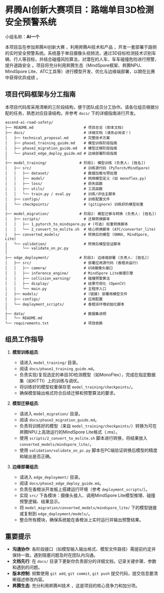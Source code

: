 # 昇腾AI创新大赛项目：路端单目3D检测安全预警系统

小组名称：**AI一个**

本项目旨在参加昇腾AI创新大赛 ，利用昇腾AI技术和产品 ，开发一套部署于路侧的实时安全预警系统。系统基于单目摄像头视频流，通过3D目标检测技术识别车辆、行人等目标，并结合碰撞风险算法，对潜在的人车、车车碰撞危险进行预警，提升道路安全 。项目将充分利用昇腾生态（MindSpore框架、昇腾NPU、MindSpore Lite、ATC工具等）进行模型开发、优化与边缘端部署，以期在比赛中获得优异成绩 。

## 项目代码框架与分工指南

本项目代码库采用清晰的三阶段结构，便于团队成员分工协作。请各位组员根据分配的任务，熟悉对应目录结构，并参考 `docs/` 下的详细指南进行开发。

```
ascend-ai-road-safety/
├── README.md                       # 项目总览 (即本文档)
├── docs/                           # 详细文档 (请务必阅读！)
│   ├── technical_proposal.md       # 完整技术方案
│   ├── phase1_training_guide.md    # 模型训练阶段指南
│   ├── phase2_migration_guide.md   # 模型迁移阶段指南
│   └── phase3_edge_deploy_guide.md # 边缘部署阶段指南
│
├── model_training/               # 阶段1: 模型训练 (负责人: [姓名])
│   ├── src/                        # 训练源代码 (PyTorch/MindSpore)
│   │   ├── dataset/                # 数据加载与预处理
│   │   ├── model/                  # 网络模型定义 (如 monoflex.py)
│   │   ├── loss/                   # 损失函数
│   │   ├── utils/                  # 工具函数
│   │   └── train.py / eval.py      # 训练/评估主脚本
│   ├── configs/                    # 训练配置文件
│   └── checkpoints/                # (gitignore) 训练好的模型权重
│
├── model_migration/              # 阶段2: 模型迁移与转换 (负责人: [姓名])
│   ├── scripts/                    # 迁移转换脚本
│   │   ├── 1_pytorch_to_mindspore.py # (可选) 权重转换脚本
│   │   └── 2_convert_to_mslite.sh  # 核心转换脚本 (ATC/converter_lite)
│   ├── converted_models/           # 转换后的模型 (ONNX, MindSpore, Lite)
│   └── validation/                 # 转换后模型验证脚本
│       └── validate_on_pc.py
│
├── edge_deployment/              # 阶段3: 边缘端部署 (负责人: [姓名])
│   ├── src/                        # 部署应用源代码 (香橙派运行)
│   │   ├── camera/                 # USB摄像头接口
│   │   ├── inference_engine/       # MindSpore Lite推理引擎
│   │   ├── collision_warning/      # 碰撞预警算法
│   │   ├── display/                # 结果可视化 (OpenCV)
│   │   └── main.py                 # 主程序入口
│   ├── models/                     # (链接) 部署用模型文件
│   ├── configs/                    # 应用配置
│   └── deployment_scripts/         # 香橙派环境初始化脚本
│
├── data/                           # 数据集说明
│   └── README.md
└── requirements.txt                # 项目依赖
```

## 组员工作指导

1.  **模型训练组员**:
    *   请进入 `model_training/` 目录。
    *   阅读 `docs/phase1_training_guide.md`。
    *   负责实现/复现选定的单目3D检测模型（如MonoFlex），完成在指定数据集（如KITTI）上的训练与调优。
    *   将训练好的模型权重保存至 `model_training/checkpoints/`。
    *   确保模型输出格式符合后续迁移和预警算法的要求。

2.  **模型迁移组员**:
    *   请进入 `model_migration/` 目录。
    *   阅读 `docs/phase2_migration_guide.md`。
    *   负责将训练好的模型（来自 `model_training/checkpoints/`）转换为可在昇腾NPU上高效运行的MindSpore Lite格式（.ms）。
    *   使用 `scripts/2_convert_to_mslite.sh` 脚本进行转换，将结果放入 `converted_models/mindspore_lite/`。
    *   使用 `validation/validate_on_pc.py` 脚本在PC端验证转换后模型的精度和输出是否正确。

3.  **边缘部署组员**:
    *   请进入 `edge_deployment/` 目录。
    *   阅读 `docs/phase3_edge_deploy_guide.md`。
    *   负责在香橙派开发板上搭建运行环境（参考 `deployment_scripts/`）。
    *   实现 `src/` 下各模块：摄像头接入、调用MindSpore Lite模型推理、碰撞预警逻辑、结果显示。
    *   将 `model_migration/converted_models/mindspore_lite/` 下的模型链接或复制到 `edge_deployment/models/`。
    *   整合所有模块，确保系统能在香橙派上实时运行并输出预警结果。

## 重要提示

*   **沟通协作**: 各阶段接口（如模型输入输出格式、模型文件路径）需提前约定并保持一致。遇到阻塞问题及时在团队内沟通。
*   **文档先行**: 在 `docs/` 目录下更新你负责部分的详细文档，记录关键步骤、参数和遇到的问题。
*   **版本控制**: 频繁使用 `git add`, `git commit`, `git push` 提交代码，提交信息要清晰描述修改内容。
*   **昇腾生态**: 充分利用昇腾AI技术 ，这是项目的核心竞争力和加分项。

